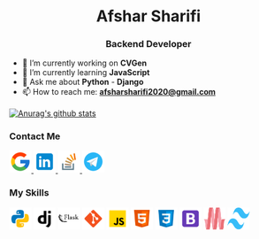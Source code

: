 <h1 align="center">Afshar Sharifi</h1>
<h3 align="center">Backend Developer</h3>

<ul>
    <li>🔭 I’m currently working on <b>CVGen</b></li>
    <li>🌱 I’m currently learning <b>JavaScript</b></li>
    <li>💬 Ask me about <b>Python</b> - <b>Django</b></li>
    <li>📫 How to reach me: <b><a href="afsharsharifi2020@gmail.com">afsharsharifi2020@gmail.com</a></b></li>
</ul>

<a href="https://github.com/anuraghazra/github-readme-stats"><img align="center" src="https://github-readme-stats.vercel.app/api?username=afsharsharifi&show_icons=true&include_all_commits=true&theme=dark&hide_border=true" alt="Anurag's github stats" /></a>

<h3>Contact Me</h3>
<p>
    <a href="mailto:afsharsharifi2020@gmail.com" target="blank">
        <img src="./icons/gmail.svg" alt="Afshar Sharifi" height="40" width="40"/>
    </a>
    <a href="https://linkedin.com/in/afsharsharifi" target="blank">
        <img src="./icons/linkedin.svg" alt="Afshar Sharifi" height="40" width="40" />
    </a>
    <a href="https://stackoverflow.com/users/13569971/afshar-sharifi" target="blank">
        <img src="./icons/stack-overflow.svg" alt="Afshar Sharifi" height="40" width="40" />
    </a>
    <a href="https://t.me/afshar_sharifi" target="blank">
        <img src="./icons/telegram.svg" alt="Afshar Sharifi" height="40" width="40" />
    </a>
</p>

<h3>My Skills</h3>
<p>
        <img src="./icons/python.svg" alt="python" width="40" height="40" />
        <img src="./icons/django.svg" alt="python" width="40" height="40" />
        <img src="./icons/flask.svg" alt="python" width="40" height="40" />
        <img src="./icons/git.svg" alt="python" width="40" height="40" />
        <img src="./icons/javascript.svg" alt="python" width="40" height="40" />
        <img src="./icons/html-5.svg" alt="python" width="40" height="40" />
        <img src="./icons/css3.svg" alt="python" width="40" height="40" />
        <img src="./icons/bootstrap.svg" alt="python" width="40" height="40" />
        <img src="./icons/materialize.svg" alt="python" width="40" height="40" />
        <img src="./icons/tailwindcss.svg" alt="python" width="40" height="40" />
</p>
